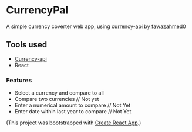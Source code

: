 # CurrencyPal

A simple currency coverter web app, using [currency-api by fawazahmed0](https://github.com/fawazahmed0/currency-api#readme)

## Tools used

* [Currency-api](https://github.com/fawazahmed0/currency-api#readme)
* React

### Features
* Select a currency and compare to all
* Compare two currencies // Not yet
* Enter a numerical amount to compare // Not Yet
* Enter date within last year to compare // Not Yet

(This project was bootstrapped with [Create React App](https://github.com/facebook/create-react-app).)



